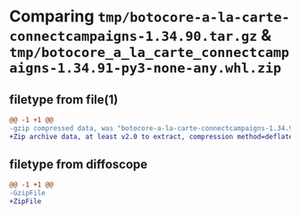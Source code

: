 # Comparing `tmp/botocore-a-la-carte-connectcampaigns-1.34.90.tar.gz` & `tmp/botocore_a_la_carte_connectcampaigns-1.34.91-py3-none-any.whl.zip`

## filetype from file(1)

```diff
@@ -1 +1 @@
-gzip compressed data, was "botocore-a-la-carte-connectcampaigns-1.34.90.tar", last modified: Wed Apr 24 01:02:02 2024, max compression
+Zip archive data, at least v2.0 to extract, compression method=deflate
```

## filetype from diffoscope

```diff
@@ -1 +1 @@
-GzipFile
+ZipFile
```

